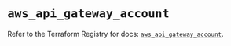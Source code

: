# `aws_api_gateway_account`

Refer to the Terraform Registry for docs: [`aws_api_gateway_account`](https://registry.terraform.io/providers/hashicorp/aws/5.90.1/docs/resources/api_gateway_account).
